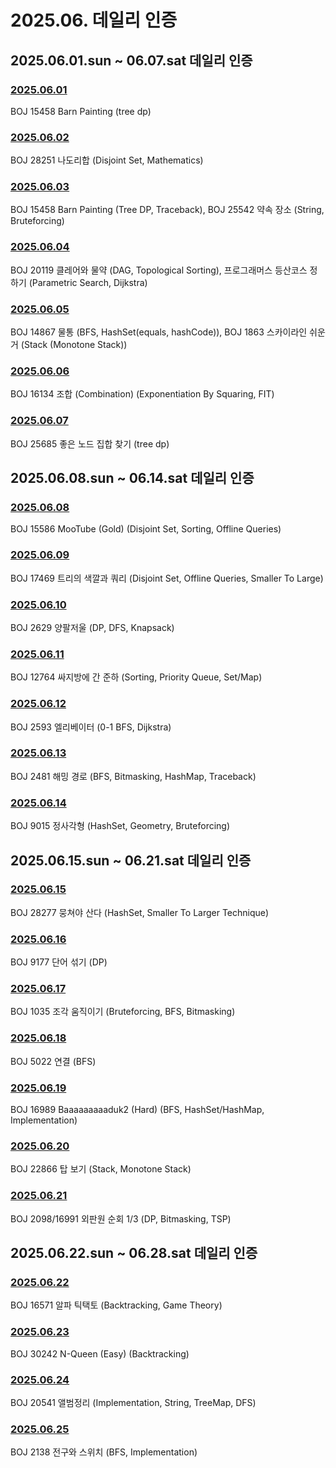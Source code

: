 # 2025.06. 데일리 인증

## 2025.06.01.sun ~ 06.07.sat 데일리 인증

### [2025.06.01](https://github.com/jwelyl/daily_certification/blob/main/2025/06/01/25_06_01_daily_certification.md)
BOJ 15458 Barn Painting (tree dp)

### [2025.06.02](https://github.com/jwelyl/daily_certification/blob/main/2025/06/02/25_06_02_daily_certification.md)
BOJ 28251 나도리합 (Disjoint Set, Mathematics)

### [2025.06.03](https://github.com/jwelyl/daily_certification/blob/main/2025/06/03/25_06_03_daily_certification.md)
BOJ 15458 Barn Painting (Tree DP, Traceback), BOJ 25542 약속 장소 (String, Bruteforcing)

### [2025.06.04](https://github.com/jwelyl/daily_certification/blob/main/2025/06/04/25_06_04_daily_certification.md)
BOJ 20119 클레어와 물약 (DAG, Topological Sorting), 프로그래머스 등산코스 정하기 (Parametric Search, Dijkstra)

### [2025.06.05](https://github.com/jwelyl/daily_certification/blob/main/2025/06/05/25_06_05_daily_certification.md)
BOJ 14867 물통 (BFS, HashSet(equals, hashCode)), BOJ 1863 스카이라인 쉬운거 (Stack (Monotone Stack))

### [2025.06.06](https://github.com/jwelyl/daily_certification/blob/main/2025/06/06/25_06_06_daily_certification.md)
BOJ 16134 조합 (Combination) (Exponentiation By Squaring, FIT)

### [2025.06.07](https://github.com/jwelyl/daily_certification/blob/main/2025/06/07/25_06_07_daily_certification.md)
BOJ 25685 좋은 노드 집합 찾기 (tree dp)

## 2025.06.08.sun ~ 06.14.sat 데일리 인증

### [2025.06.08](https://github.com/jwelyl/daily_certification/blob/main/2025/06/08/25_06_08_daily_certification.md)
BOJ 15586 MooTube (Gold) (Disjoint Set, Sorting, Offline Queries)

### [2025.06.09](https://github.com/jwelyl/daily_certification/blob/main/2025/06/09/25_06_09_daily_certification.md)
BOJ 17469 트리의 색깔과 쿼리 (Disjoint Set, Offline Queries, Smaller To Large)

### [2025.06.10](https://github.com/jwelyl/daily_certification/blob/main/2025/06/10/25_06_10_daily_certification.md)
BOJ 2629 양팔저울 (DP, DFS, Knapsack)

### [2025.06.11](https://github.com/jwelyl/daily_certification/blob/main/2025/06/11/25_06_11_daily_certification.md)
BOJ 12764 싸지방에 간 준하 (Sorting, Priority Queue, Set/Map)

### [2025.06.12](https://github.com/jwelyl/daily_certification/blob/main/2025/06/12/25_06_12_daily_certification.md)
BOJ 2593 엘리베이터 (0-1 BFS, Dijkstra)

### [2025.06.13](https://github.com/jwelyl/daily_certification/blob/main/2025/06/13/25_06_13_daily_certification.md)
BOJ 2481 해밍 경로 (BFS, Bitmasking, HashMap, Traceback)

### [2025.06.14](https://github.com/jwelyl/daily_certification/blob/main/2025/06/14/25_06_14_daily_certification.md)
BOJ 9015 정사각형 (HashSet, Geometry, Bruteforcing)

## 2025.06.15.sun ~ 06.21.sat 데일리 인증

### [2025.06.15](https://github.com/jwelyl/daily_certification/blob/main/2025/06/15/25_06_15_daily_certification.md)
BOJ 28277 뭉쳐야 산다 (HashSet, Smaller To Larger Technique)

### [2025.06.16](https://github.com/jwelyl/daily_certification/blob/main/2025/06/16/25_06_16_daily_certification.md)
BOJ 9177 단어 섞기 (DP)

### [2025.06.17](https://github.com/jwelyl/daily_certification/blob/main/2025/06/17/25_06_17_daily_certification.md)
BOJ 1035 조각 움직이기 (Bruteforcing, BFS, Bitmasking)

### [2025.06.18](https://github.com/jwelyl/daily_certification/blob/main/2025/06/18/25_06_18_daily_certification.md)
BOJ 5022 연결 (BFS)

### [2025.06.19](https://github.com/jwelyl/daily_certification/blob/main/2025/06/19/25_06_19_daily_certification.md)
BOJ 16989 Baaaaaaaaaduk2 (Hard) (BFS, HashSet/HashMap, Implementation)

### [2025.06.20](https://github.com/jwelyl/daily_certification/blob/main/2025/06/20/25_06_20_daily_certification.md)
BOJ 22866 탑 보기 (Stack, Monotone Stack)

### [2025.06.21](https://github.com/jwelyl/daily_certification/blob/main/2025/06/21/25_06_21_daily_certification.md)
BOJ 2098/16991 외판원 순회 1/3 (DP, Bitmasking, TSP)

## 2025.06.22.sun ~ 06.28.sat 데일리 인증

### [2025.06.22](https://github.com/jwelyl/daily_certification/blob/main/2025/06/22/25_06_22_daily_certification.md)
BOJ 16571 알파 틱택토 (Backtracking, Game Theory)

### [2025.06.23](https://github.com/jwelyl/daily_certification/blob/main/2025/06/23/25_06_23_daily_certification.md)
BOJ 30242 N-Queen (Easy) (Backtracking)

### [2025.06.24](https://github.com/jwelyl/daily_certification/blob/main/2025/06/24/25_06_24_daily_certification.md)
BOJ 20541 앨범정리 (Implementation, String, TreeMap, DFS)

### [2025.06.25](https://github.com/jwelyl/daily_certification/blob/main/2025/06/25/25_06_25_daily_certification.md)
BOJ 2138 전구와 스위치 (BFS, Implementation)
